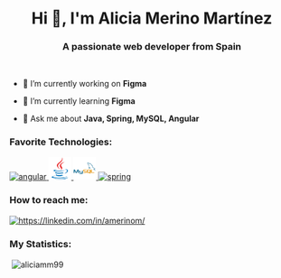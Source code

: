 <h1 align="center">Hi 👋, I'm Alicia Merino Martínez</h1>
<h3 align="center">A passionate web developer from Spain</h3>

<p align="left"> <a href="https://twitter.com/" target="blank"><img src="https://img.shields.io/twitter/follow/?logo=twitter&style=for-the-badge" alt="" /></a> </p>

- 🔭 I’m currently working on **Figma**

- 🌱 I’m currently learning **Figma**

- 💬 Ask me about **Java, Spring, MySQL, Angular**

<h3 align="left">Favorite Technologies:</h3>
<p align="left"> <a href="https://angular.io" target="_blank" rel="noreferrer"> <img src="https://angular.io/assets/images/logos/angular/angular.svg" alt="angular" width="40" height="40"/> </a> <a href="https://www.java.com" target="_blank" rel="noreferrer"> <img src="https://raw.githubusercontent.com/devicons/devicon/master/icons/java/java-original.svg" alt="java" width="40" height="40"/> </a> <a href="https://www.mysql.com/" target="_blank" rel="noreferrer"> <img src="https://raw.githubusercontent.com/devicons/devicon/master/icons/mysql/mysql-original-wordmark.svg" alt="mysql" width="40" height="40"/> </a> <a href="https://spring.io/" target="_blank" rel="noreferrer"> <img src="https://www.vectorlogo.zone/logos/springio/springio-icon.svg" alt="spring" width="40" height="40"/> </a> </p>


<h3 align="left">How to reach me:</h3>
<p align="left">
<a href="https://linkedin.com/in/amerinom/" target="blank"><img align="center" src="https://raw.githubusercontent.com/rahuldkjain/github-profile-readme-generator/master/src/images/icons/Social/linked-in-alt.svg" alt="https://linkedin.com/in/amerinom/" height="30" width="40" /></a>
</p>

<h3 align="left">My Statistics:</h3>
<p align="left">
&nbsp;<img align="center" src="https://github-readme-stats.vercel.app/api?username=aliciamm99&show_icons=true&locale=en" alt="aliciamm99" />
</p>


